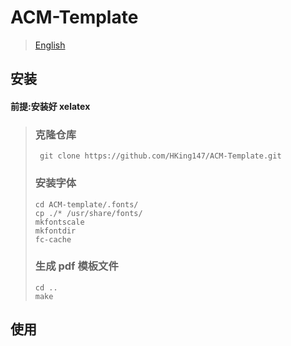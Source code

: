 # ACM-Template

> [English](./README.md)

## 安装

#### 前提:安装好 xelatex

> ### 克隆仓库
>
> ```shell
>  git clone https://github.com/HKing147/ACM-Template.git
> ```
>
> ### 安装字体
>
> ```shell
> cd ACM-template/.fonts/
> cp ./* /usr/share/fonts/
> mkfontscale
> mkfontdir
> fc-cache
> ```
>
> ### 生成 pdf 模板文件
>
> ```shell
> cd ..
> make
> ```

## 使用
